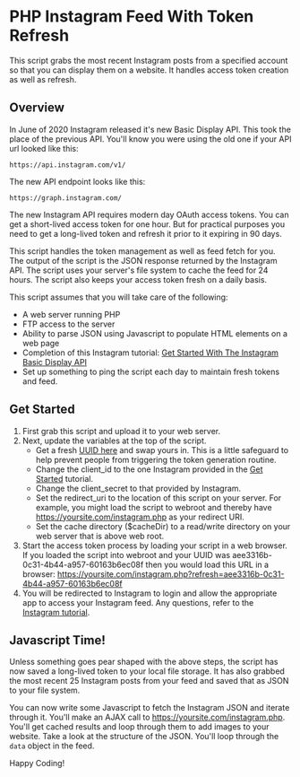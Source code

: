 # PHP Instagram Feed With Token Refresh

This script grabs the most recent Instagram posts from a specified account so that you can display them on a website. It handles access token creation as well as refresh. 

## Overview

In June of 2020 Instagram released it's new Basic Display API. This took the place of the previous API. You'll know you were using the old one if your API url looked like this:

`https://api.instagram.com/v1/`

The new API endpoint looks like this:

`https://graph.instagram.com/`

The new Instagram API requires modern day OAuth access tokens. You can get a short-lived access token for one hour. But for practical purposes you need to get a long-lived token and refresh it prior to it expiring in 90 days.

This script handles the token management as well as feed fetch for you. The output of the script is the JSON response returned by the Instagram API. The script uses your server's file system to cache the feed for 24 hours. The script also keeps your access token fresh on a daily basis.

This script assumes that you will take care of the following:

- A web server running PHP
- FTP access to the server
- Ability to parse JSON using Javascript to populate HTML elements on a web page
- Completion of this Instagram tutorial: [Get Started With The Instagram Basic Display API](https://developers.facebook.com/docs/instagram-basic-display-api/getting-started)
- Set up something to ping the script each day to maintain fresh tokens and feed.

## Get Started

1. First grab this script and upload it to your web server.
2. Next, update the variables at the top of the script.
    - Get a fresh [UUID here](https://www.uuidgenerator.net/version4) and swap yours in. This is a little safeguard to help prevent people from triggering the token generation routine.
    - Change the client_id to the one Instagram provided in the [Get Started](https://developers.facebook.com/docs/instagram-basic-display-api/getting-started) tutorial.
    - Change the client_secret to that provided by Instagram.
    - Set the redirect_uri to the location of this script on your server. For example, you might load the script to webroot and thereby have https://yoursite.com/instagram.php as your redirect URI.
    - Set the cache directory ($cacheDir) to a read/write directory on your web server that is above web root.
3. Start the access token process by loading your script in a web browser. If you loaded the script into webroot and your UUID was aee3316b-0c31-4b44-a957-60163b6ec08f then you would load this URL in a browser: https://yoursite.com/instagram.php?refresh=aee3316b-0c31-4b44-a957-60163b6ec08f
4. You will be redirected to Instagram to login and allow the appropriate app to access your Instagram feed. Any questions, refer to the [Instagram tutorial](https://developers.facebook.com/docs/instagram-basic-display-api/getting-started).

## Javascript Time!
Unless something goes pear shaped with the above steps, the script has now saved a long-lived token to your local file storage. It has also grabbed the most recent 25 Instagram posts from your feed and saved that as JSON to your file system.

You can now write some Javascript to fetch the Instagram JSON and iterate through it. You'll make an AJAX call to https://yoursite.com/instagram.php. You'll get cached results and loop through them to add images to your website. Take a look at the structure of the JSON. You'll loop through the `data` object in the feed.

Happy Coding!